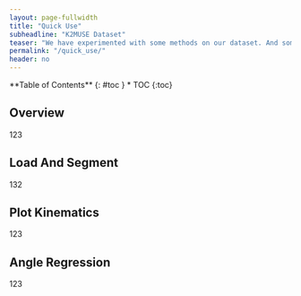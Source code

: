 ```yaml
---
layout: page-fullwidth
title: "Quick Use"
subheadline: "K2MUSE Dataset"
teaser: "We have experimented with some methods on our dataset. And some tools and SDK are provided for using the dataset."
permalink: "/quick_use/"
header: no
---
```

<div class="panel radius" markdown="1">
**Table of Contents**
{: #toc }
*  TOC
{:toc}
</div>

## Overview
123

## Load And Segment
132

## Plot Kinematics
123

## Angle Regression
123